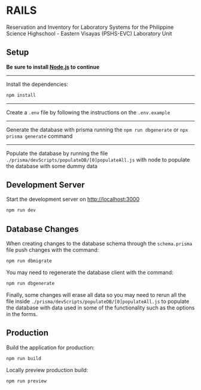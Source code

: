 # RAILS

Reservation and Inventory for Laboratory Systems for the Philippine Science Highschool - Eastern Visayas (PSHS-EVC) Laboratory Unit 


## Setup

**Be sure to install [Node.js](https://nodejs.org/en/download/) to continue**

---

Install the dependencies:

```bash
npm install
```
<hr>

Create a ```.env``` file by following the instructions on the ```.env.example``` 
<hr>

Generate the database with prisma running the ```npm run dbgenerate``` or ```npx prisma generate``` command
<hr>

Populate the database by running the file ```./prisma/devScripts/populateDB/[0]populateAll.js``` with node to populate the database with some dummy data

## Development Server
Start the development server on [http://localhost:3000](http://localhost:3000)

```bash
npm run dev
```
## Database Changes
When creating changes to the database schema through the ```schema.prisma``` file push changes with the command:
```bash
npm run dbmigrate
```
You may need to regenerate the database client with the command:
```bash
npm run dbgenerate
```
Finally, some changes will erase all data so you may need to rerun all the file inside ```./prisma/devScripts/populateDB/[0]populateAll.js``` to populate the database with data used in some of the functionality such as the options in the forms.

## Production

Build the application for production:

```bash
npm run build
```

Locally preview production build:

```bash
npm run preview
```

